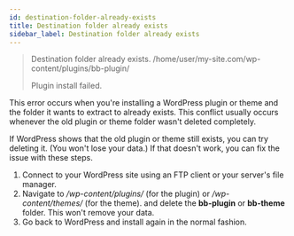 ```yaml
---
id: destination-folder-already-exists
title: Destination folder already exists
sidebar_label: Destination folder already exists
---
```


> Destination folder already exists. /home/user/my-site.com/wp-content/plugins/bb-plugin/
>
> Plugin install failed.

This error occurs when you're installing a WordPress plugin or theme and the folder it wants to extract to already exists. This conflict usually occurs whenever the old plugin or theme folder wasn't deleted completely.

If WordPress shows that the old plugin or theme still exists, you can try deleting it. (You won't lose your data.) If that doesn't work, you can fix the issue with these steps.

1. Connect to your WordPress site using an FTP client or your server's file manager.
2. Navigate to  */wp-content/plugins/* (for the plugin) or */wp-content/themes/* (for the theme). and delete the **bb-plugin** or **bb-theme** folder. This won't remove your data.
3. Go back to WordPress and install again in the normal fashion.
